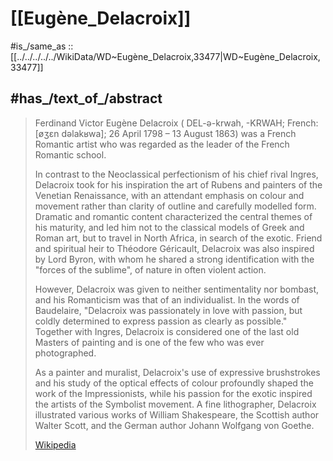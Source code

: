 
# [[Eugène_Delacroix]] 

#is_/same_as :: [[../../../../../WikiData/WD~Eugène_Delacroix,33477|WD~Eugène_Delacroix,33477]] 

## #has_/text_of_/abstract 

> Ferdinand Victor Eugène Delacroix ( DEL-ə-krwah, -⁠KRWAH; French: [øʒɛn dəlakʁwa]; 26 April 1798 – 13 August 1863) was a French Romantic artist who was regarded as the leader of the French Romantic school.
>
> In contrast to the Neoclassical perfectionism of his chief rival Ingres, Delacroix took for his inspiration the art of Rubens and painters of the Venetian Renaissance, with an attendant emphasis on colour and movement rather than clarity of outline and carefully modelled form. Dramatic and romantic content characterized the central themes of his maturity, and led him not to the classical models of Greek and Roman art, but to travel in North Africa, in search of the exotic. Friend and spiritual heir to Théodore Géricault, Delacroix was also inspired by Lord Byron, with whom he shared a strong identification with the "forces of the sublime", of nature in often violent action.
>
> However, Delacroix was given to neither sentimentality nor bombast, and his Romanticism was that of an individualist. In the words of Baudelaire, "Delacroix was passionately in love with passion, but coldly determined to express passion as clearly as possible." Together with Ingres, Delacroix is considered one of the last old Masters of painting and is one of the few who was ever photographed.
>
> As a painter and muralist, Delacroix's use of expressive brushstrokes and his study of the optical effects of colour profoundly shaped the work of the Impressionists, while his passion for the exotic inspired the artists of the Symbolist movement. A fine lithographer, Delacroix illustrated various works of William Shakespeare, the Scottish author Walter Scott, and the German author Johann Wolfgang von Goethe.
>
> [Wikipedia](https://en.wikipedia.org/wiki/Eug%C3%A8ne%20Delacroix) 

